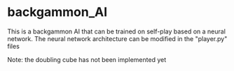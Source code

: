 # backgammon_AI
This is a backgammon AI that can be trained on self-play based on a neural network.
The neural network architecture can be modified in the "player.py" files

Note: the doubling cube has not been implemented yet